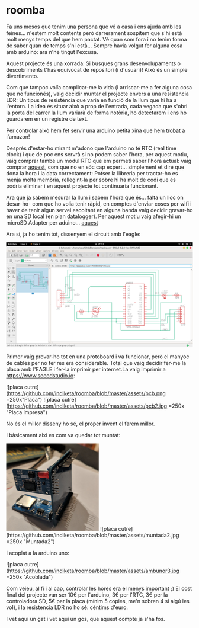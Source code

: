 # roomba
Fa uns mesos que tenim una persona que vé a casa i ens ajuda amb les feines... n'estem molt contents però darrerament sospitem que s'hi està molt menys temps del que hem pactat. Vé quan som fora i no tenim forma de saber quan de temps s'hi està... Sempre havia volgut fer alguna cosa amb arduino: ara n'he tingut l'excusa.

Aquest projecte és una xorrada: Si busques grans desenvolupaments o descobriments t'has equivocat de repositori (i d'usuari)! 
Això és un simple divertimento.

Com que tampoc volía complicar-me la vida (i arriscar-me a fer alguna cosa que no funcionés), vaig decidir muntar el projecte envers a una resistencia LDR: Un tipus de resistència que varia en funció de la llum que hi ha a l'entorn. La idea és situar això a prop de l'entrada, cada vegada que s'obri la porta del carrer la llum variarà de forma notòria, ho detectarem i ens ho guardarem en un registre de text.

Per controlar això hem fet servir una arduino petita xina que hem [trobat](https://www.amazon.es/dp/B01M7ZB2B4?aaxitk=gaqGsul2mgWlRdqk36D8Dw&pd_rd_i=B01M7ZB2B4&pf_rd_p=b4a87efe-46df-474d-b505-3bf1bb51624b&hsa_cr_id=9182184180602&sb-ci-n=productDescription&sb-ci-v=Elegoo%20UNO%20R3%20Tarjeta%20UNO%20R3%20Placa%20con%20Microcontrolador%20Basada%20en%20el%20ATmega328P%20ATMEGA16U2%20con%20Cable%20USB%20Compatible%20con%20Arduino%20UNO%20Tarjeta) a l'amazon!

Després d'estar-ho mirant m'adono que l'arduino no té RTC (real time clock) i que de poc ens servrà si no podem saber l'hora, per aquest motiu, vaig comprar també un mòdul RTC que em permeti saber l'hora actual: vaig comprar [aquest](https://www.amazon.es/WINGONEER-DS3231-AT24C32-precisi%C3%B3n-Arduino/dp/B01H5NAFUY/ref=sr_1_5?ie=UTF8&qid=1544285193&sr=8-5&keywords=Arduino+Rtc), com que no en sóc cap expert... simplement et diré que dona la hora i la data correctament: Potser la llibreria per tractar-ho es menja molta memòria, rellegint-la per sobre hi ha molt de codi que es podria eliminar i en aquest projecte tot continuaria funcionant.

Ara que ja sabem mesurar la llum i sabem l'hora que és... falta un lloc on desar-ho- com que ho volia tenir ràpid, en comptes d'enviar coses per wifi i haver de tenir algun servei escoltant en alguna banda vaig decidir gravar-ho en una SD local (en plan datalogger). Per aquest motiu vaig afegir-hi un microSD Adapter per aduino... [aquest](https://www.ebay.es/i/272536699694?chn=ps)

Ara sí, ja ho tenim tot, dissenyem el circuit amb l'eagle:

![esquema](https://github.com/indiketa/roomba/blob/master/assets/esquema.png "Esquema")

Primer vaig provar-ho tot en una protoboard i va funcionar, però el manyoc de cables per no fer res era considerable. Total que vaig decidir fer-me la placa amb l'EAGLE i fer-la imprimir per internet.La vaig imprimir a https://www.seeedstudio.io:

![placa cutre](https://github.com/indiketa/roomba/blob/master/assets/pcb.png =250x"Placa")
![placa cutre](https://github.com/indiketa/roomba/blob/master/assets/pcb2.jpg  =250x "Placa impresa")

No és el millor disseny ho sé, el proper invent el farem millor. 

I bàsicament així es com va quedar tot muntat:

<img src="https://github.com/indiketa/roomba/blob/master/assets/muntada.jpg"  width="250" />
![placa cutre](https://github.com/indiketa/roomba/blob/master/assets/muntada2.jpg  =250x "Muntada2")

I acoplat a la arduino uno:

![placa cutre](https://github.com/indiketa/roomba/blob/master/assets/ambunor3.jpg  =250x "Acoblada")

Com veieu, al fi i al cap, controlar les hores era el menys important ;)
El cost final del projecte van ser 10€ per l'arduino, 3€ per l'RTC, 3€ per la controladora SD, 5€ per la placa (mínim 5 copies, me'n sobren 4 si algú les vol), i la resistencia LDR no ho sé: cèntims d'euro.

I vet aquí un gat i vet aquí un gos, que aquest compte ja s'ha fos.

